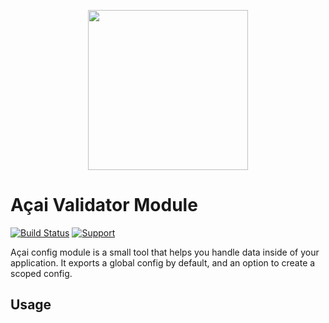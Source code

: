 <p align="center"><img src="https://api.aposoftworks.com/storage/image/ehRdFIz6tqiERXID1SIXAeu0mmTBKLdixIXsNj9s.png" width="256"></p>

# Açai Validator Module

[![Build Status](https://travis-ci.org/AcaiFramework/validator.svg?branch=production)](https://travis-ci.org/AcaiFramework/validator) [![Support](https://img.shields.io/badge/Patreon-Support-orange.svg?logo=Patreon)](https://www.patreon.com/rafaelcorrea)

Açai config module is a small tool that helps you handle data inside of your application. It exports a global config by default, and an option to create a scoped config.

## Usage
